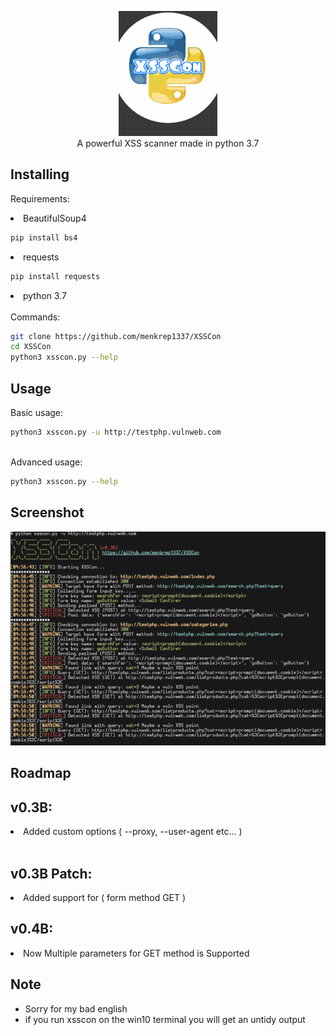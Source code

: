 <p align="center">
 <img src="images/logo.png" height="200"><br/>
A powerful XSS scanner made in python 3.7</p>

## Installing

Requirements: <br/>

<li> BeautifulSoup4 </li>

```bash
pip install bs4
```
<li> requests </li>

```bash
pip install requests
```
<li> python 3.7 </li>
<br/>
Commands:

```bash
git clone https://github.com/menkrep1337/XSSCon
cd XSSCon
python3 xsscon.py --help 
```
## Usage
Basic usage:

```bash
python3 xsscon.py -u http://testphp.vulnweb.com
```
<br/>
Advanced usage:

```bash
python3 xsscon.py --help
```
## Screenshot

<img src="images/screenshot.png">

## Roadmap

v0.3B:
------
<li> Added custom options ( --proxy, --user-agent etc... )</li>
<br/>

v0.3B Patch:
------
<li>Added support for ( form method GET ) </li>

v0.4B:
------
<li>Now Multiple parameters for GET method is Supported</li>

## Note
* Sorry for my bad english 
* if you run xsscon on the win10 terminal you will get an untidy output
